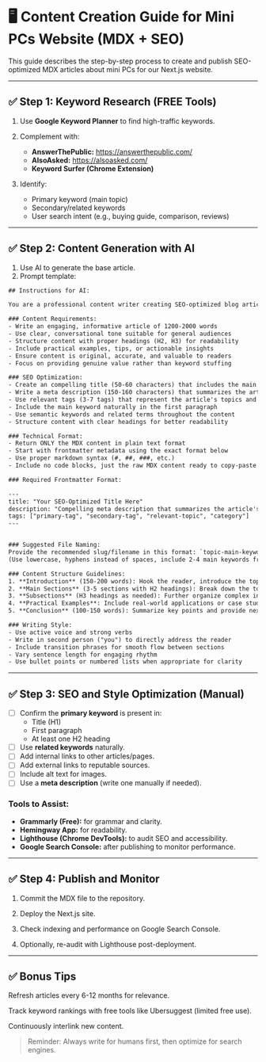 # 🖥️ Content Creation Guide for Mini PCs Website (MDX + SEO)

This guide describes the step-by-step process to create and publish SEO-optimized MDX articles about mini PCs for our Next.js website.

---

## ✅ Step 1: Keyword Research (FREE Tools)

1. Use **Google Keyword Planner** to find high-traffic keywords.
2. Complement with:
   - **AnswerThePublic:** https://answerthepublic.com/
   - **AlsoAsked:** https://alsoasked.com/
   - **Keyword Surfer (Chrome Extension)**

3. Identify:
   - Primary keyword (main topic)
   - Secondary/related keywords
   - User search intent (e.g., buying guide, comparison, reviews)

---

## ✅ Step 2: Content Generation with AI

1. Use AI to generate the base article.
2. Prompt template:

```txt
## Instructions for AI:

You are a professional content writer creating SEO-optimized blog articles. Generate a complete MDX article about **[TOPIC]** following these specifications:

### Content Requirements:
- Write an engaging, informative article of 1200-2000 words
- Use clear, conversational tone suitable for general audiences
- Structure content with proper headings (H2, H3) for readability
- Include practical examples, tips, or actionable insights
- Ensure content is original, accurate, and valuable to readers
- Focus on providing genuine value rather than keyword stuffing

### SEO Optimization:
- Create an compelling title (50-60 characters) that includes the main keyword
- Write a meta description (150-160 characters) that summarizes the article's value
- Use relevant tags (3-7 tags) that represent the article's topics and categories
- Include the main keyword naturally in the first paragraph
- Use semantic keywords and related terms throughout the content
- Structure content with clear headings for better readability

### Technical Format:
- Return ONLY the MDX content in plain text format
- Start with frontmatter metadata using the exact format below
- Use proper markdown syntax (#, ##, ###, etc.)
- Include no code blocks, just the raw MDX content ready to copy-paste

### Required Frontmatter Format:

---
title: "Your SEO-Optimized Title Here"
description: "Compelling meta description that summarizes the article's value and includes main keyword"
tags: ["primary-tag", "secondary-tag", "relevant-topic", "category"]
---


### Suggested File Naming:
Provide the recommended slug/filename in this format: `topic-main-keywords.mdx`
(Use lowercase, hyphens instead of spaces, include 2-4 main keywords from the title)

### Content Structure Guidelines:
1. **Introduction** (150-200 words): Hook the reader, introduce the topic, preview what they'll learn
2. **Main Sections** (3-5 sections with H2 headings): Break down the topic into digestible parts
3. **Subsections** (H3 headings as needed): Further organize complex information
4. **Practical Examples**: Include real-world applications or case studies when relevant
5. **Conclusion** (100-150 words): Summarize key points and provide next steps or call-to-action

### Writing Style:
- Use active voice and strong verbs
- Write in second person ("you") to directly address the reader
- Include transition phrases for smooth flow between sections
- Vary sentence length for engaging rhythm
- Use bullet points or numbered lists when appropriate for clarity
```

---

## ✅ Step 3: SEO and Style Optimization (Manual)

- [ ] Confirm the **primary keyword** is present in:
  - Title (H1)
  - First paragraph
  - At least one H2 heading
- [ ] Use **related keywords** naturally.
- [ ] Add internal links to other articles/pages.
- [ ] Add external links to reputable sources.
- [ ] Include alt text for images.
- [ ] Use a **meta description** (write one manually if needed).

### Tools to Assist:
- **Grammarly (Free):** for grammar and clarity.
- **Hemingway App:** for readability.
- **Lighthouse (Chrome DevTools):** to audit SEO and accessibility.
- **Google Search Console:** after publishing to monitor performance.

---

## ✅ Step 4: Publish and Monitor

1. Commit the MDX file to the repository.


2. Deploy the Next.js site.


3. Check indexing and performance on Google Search Console.


4. Optionally, re-audit with Lighthouse post-deployment.


---

## ✅ Bonus Tips

Refresh articles every 6-12 months for relevance.

Track keyword rankings with free tools like Ubersuggest (limited free use).

Continuously interlink new content.


> Reminder: Always write for humans first, then optimize for search engines.


